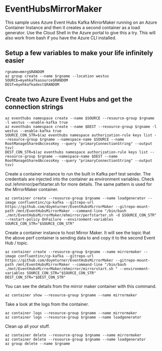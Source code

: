 # EventHubsMirrorMaker
This sample uses Azure Event Hubs Kafka MirrorMaker running on an Azure Container Instance and then it creates a second container as a load generator. Use the Cloud Shell in the Azure portal to give this a try. This will also work from bash if you have the Azure CLI installed.

## Setup a few variables to make your life infinitely easier
```
rgname=mmrg$RANDOM
az group create --name $rgname --location westus
SOURCE=myehkafkasource$RANDOM
DEST=myehkafkadest$RANDOM
```
## Create two Azure Event Hubs and get the connection strings

```
az eventhubs namespace create --name $SOURCE --resource-group $rgname -l westus --enable-kafka true
az eventhubs namespace create --name $DEST --resource-group $rgname -l westus --enable-kafka true
SOURCE_CON_STR=$(az eventhubs namespace authorization-rule keys list --resource-group $rgname --namespace-name $SOURCE --name RootManageSharedAccessKey --query "primaryConnectionString" --output tsv)
DEST_CON_STR=$(az eventhubs namespace authorization-rule keys list --resource-group $rgname --namespace-name $DEST --name RootManageSharedAccessKey --query "primaryConnectionString" --output tsv)
```
Create a container instance to run the built in Kafka perf test sender. The credentials are injected into the container as environment variables. Check out /ehmirror/perfstarter.sh for more details. The same pattern is used for the MirrorMaker container.
```
az container create --resource-group $rgname --name loadgenerator --image confluentinc/cp-kafka --gitrepo-url https://github.com/doymturner/EventHubsMirrorMaker --gitrepo-mount-path /mnt/EventHubsMirrorMaker --command-line "/bin/bash ./mnt/EventHubsMirrorMaker/ehmirror/perfstarter.sh -d $SOURCE_CON_STR" --restart-policy OnFailure --environment-variables SOURCE_CON_STR="$SOURCE_CON_STR" 
```

Create a container instance to host Mirror Maker. It will see the topic that the above perf container is sending data to and copy it to the second Event Hub / topic. 
```
az container create --resource-group $rgname --name mirrormaker --image confluentinc/cp-kafka --gitrepo-url https://github.com/doymturner/EventHubsMirrorMaker --gitrepo-mount-path /mnt/EventHubsMirrorMaker --command-line "/bin/bash ./mnt/EventHubsMirrorMaker/ehmirror/mirrorstart.sh " --environment-variables SOURCE_CON_STR="$SOURCE_CON_STR" DEST_CON_STR="$DEST_CON_STR"
```

You can see the details from the mirror maker container with this command.
```
az container show --resource-group $rgname --name mirrormaker
```

Take a look at the logs from the container.
```
az container logs --resource-group $rgname --name mirrormaker
az container logs --resource-group $rgname --name loadgenerator 
```
Clean up all your stuff.
```
az container delete --resource-group $rgname --name mirrormaker
az container delete --resource-group $rgname --name loadgenerator 
az group delete --name $rgname
```
